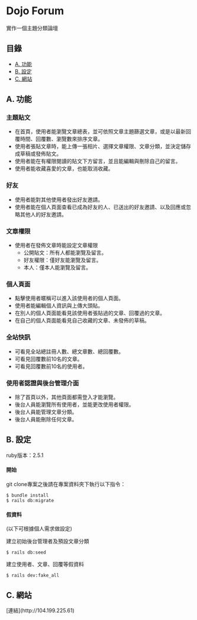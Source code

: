 # Dojo Forum
實作一個主題分類論壇

## 目錄
- [A. 功能](#A)
- [B. 設定](#B)
- [C. 網站](#C)


<h2 id="A">A. 功能</h2>

### 主題貼文

- 在首頁，使用者能瀏覽文章總表，並可依照文章主題篩選文章，或是以最新回覆時間、回覆數、瀏覽數來排序文章。
- 使用者張貼文章時，能上傳一張相片、選擇文章權限、文章分類，並決定儲存成草稿或發佈貼文。
- 使用者能在有權限閱讀的貼文下方留言，並且能編輯與刪除自己的留言。
- 使用者能收藏喜愛的文章，也能取消收藏。

### 好友
- 使用者能對其他使用者發出好友邀請。
- 使用者能在個人頁面查看已成為好友的人、已送出的好友邀請、以及回應或忽略其他人的好友邀請。

### 文章權限
- 使用者在發佈文章時能設定文章權限
  - 公開貼文：所有人都能瀏覽及留言。
  - 好友權限：僅好友能瀏覽及留言。
  - 本人：僅本人能瀏覽及留言。

### 個人頁面
- 點擊使用者暱稱可以進入該使用者的個人頁面。
- 使用者能編輯個人資訊與上傳大頭貼。
- 在別人的個人頁面能看見該使用者張貼過的文章、回覆過的文章。
- 在自己的個人頁面能看見自己收藏的文章、未發佈的草稿。

### 全站快訊
- 可看見全站總註冊人數、總文章數、總回覆數。
- 可看見回覆數前10名的文章。
- 可看見回覆數前10名的使用者。

### 使用者認證與後台管理介面
- 除了首頁以外，其他頁面都需登入才能瀏覽。
- 後台人員能瀏覽所有使用者，並能更改使用者權限。
- 後台人員能管理文章分類。
- 後台人員能刪除任何文章。


<h2 id="B">B. 設定</h2>

ruby版本：2.5.1

#### 開始
git clone專案之後請在專案資料夾下執行以下指令：
```
$ bundle install
$ rails db:migrate
```

#### 假資料
(以下可根據個人需求做設定)

建立初始後台管理者及預設文章分類
```
$ rails db:seed
```

建立使用者、文章、回覆等假資料
```
$ rails dev:fake_all
```

<h2 id="C">C. 網站</h2>
[連結](http://104.199.225.61)
